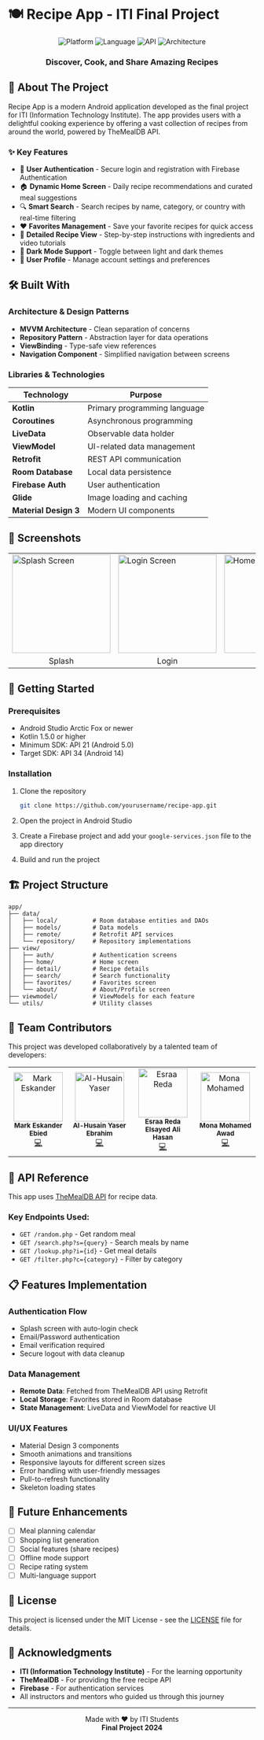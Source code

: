 # 🍽️ Recipe App - ITI Final Project

<div align="center">
  <img src="https://img.shields.io/badge/Platform-Android-green.svg" alt="Platform">
  <img src="https://img.shields.io/badge/Language-Kotlin-orange.svg" alt="Language">
  <img src="https://img.shields.io/badge/API-TheMealDB-blue.svg" alt="API">
  <img src="https://img.shields.io/badge/Architecture-MVVM-red.svg" alt="Architecture">
</div>

<div align="center">
  <h3>Discover, Cook, and Share Amazing Recipes</h3>
</div>

## 📱 About The Project

Recipe App is a modern Android application developed as the final project for ITI (Information Technology Institute). The app provides users with a delightful cooking experience by offering a vast collection of recipes from around the world, powered by TheMealDB API.

### ✨ Key Features

- 🔐 **User Authentication** - Secure login and registration with Firebase Authentication
- 🏠 **Dynamic Home Screen** - Daily recipe recommendations and curated meal suggestions
- 🔍 **Smart Search** - Search recipes by name, category, or country with real-time filtering
- ❤️ **Favorites Management** - Save your favorite recipes for quick access
- 📖 **Detailed Recipe View** - Step-by-step instructions with ingredients and video tutorials
- 🌙 **Dark Mode Support** - Toggle between light and dark themes
- 👤 **User Profile** - Manage account settings and preferences

## 🛠️ Built With

### Architecture & Design Patterns
- **MVVM Architecture** - Clean separation of concerns
- **Repository Pattern** - Abstraction layer for data operations
- **ViewBinding** - Type-safe view references
- **Navigation Component** - Simplified navigation between screens

### Libraries & Technologies

| Technology | Purpose |
|------------|---------|
| **Kotlin** | Primary programming language |
| **Coroutines** | Asynchronous programming |
| **LiveData** | Observable data holder |
| **ViewModel** | UI-related data management |
| **Retrofit** | REST API communication |
| **Room Database** | Local data persistence |
| **Firebase Auth** | User authentication |
| **Glide** | Image loading and caching |
| **Material Design 3** | Modern UI components |

## 📸 Screenshots

<div align="center">
<table>
  <tr>
    <td><img src="screenshots/splash.png" width="200" alt="Splash Screen"/></td>
    <td><img src="screenshots/login.png" width="200" alt="Login Screen"/></td>
    <td><img src="screenshots/home.png" width="200" alt="Home Screen"/></td>
    <td><img src="screenshots/details.png" width="200" alt="Recipe Details"/></td>
  </tr>
  <tr>
    <td align="center">Splash</td>
    <td align="center">Login</td>
    <td align="center">Home</td>
    <td align="center">Details</td>
  </tr>
</table>
</div>

## 🚀 Getting Started

### Prerequisites
- Android Studio Arctic Fox or newer
- Kotlin 1.5.0 or higher
- Minimum SDK: API 21 (Android 5.0)
- Target SDK: API 34 (Android 14)

### Installation

1. Clone the repository
   ```bash
   git clone https://github.com/yourusername/recipe-app.git
   ```

2. Open the project in Android Studio

3. Create a Firebase project and add your `google-services.json` file to the app directory

4. Build and run the project

## 🏗️ Project Structure

```
app/
├── data/
│   ├── local/          # Room database entities and DAOs
│   ├── models/         # Data models
│   ├── remote/         # Retrofit API services
│   └── repository/     # Repository implementations
├── view/
│   ├── auth/           # Authentication screens
│   ├── home/           # Home screen
│   ├── detail/         # Recipe details
│   ├── search/         # Search functionality
│   ├── favorites/      # Favorites screen
│   └── about/          # About/Profile screen
├── viewmodel/          # ViewModels for each feature
└── utils/              # Utility classes
```

## 🤝 Team Contributors

This project was developed collaboratively by a talented team of developers:

<table align="center">
  <tr>
    <td align="center">
      <img src="https://github.com/identicons/mark.png" width="100px;" alt="Mark Eskander"/><br />
      <sub><b>Mark Eskander Ebied</b></sub><br />
      <a href="https://github.com/markeskander" title="Code">💻</a>
    </td>
    <td align="center">
      <img src="https://github.com/identicons/alhusain.png" width="100px;" alt="Al-Husain Yaser"/><br />
      <sub><b>Al-Husain Yaser Ebrahim</b></sub><br />
      <a href="https://github.com/alhusain" title="Code">💻</a>
    </td>
    <td align="center">
      <img src="https://github.com/identicons/esraa.png" width="100px;" alt="Esraa Reda"/><br />
      <sub><b>Esraa Reda Elsayed Ali Hasan</b></sub><br />
      <a href="https://github.com/esraareda" title="Code">💻</a>
    </td>
    <td align="center">
      <img src="https://github.com/identicons/mona.png" width="100px;" alt="Mona Mohamed"/><br />
      <sub><b>Mona Mohamed Awad</b></sub><br />
      <a href="https://github.com/monamohamed" title="Code">💻</a>
    </td>
  </tr>
</table>

## 🔄 API Reference

This app uses [TheMealDB API](https://www.themealdb.com/api.php) for recipe data.

### Key Endpoints Used:
- `GET /random.php` - Get random meal
- `GET /search.php?s={query}` - Search meals by name
- `GET /lookup.php?i={id}` - Get meal details
- `GET /filter.php?c={category}` - Filter by category

## 📋 Features Implementation

### Authentication Flow
- Splash screen with auto-login check
- Email/Password authentication
- Email verification required
- Secure logout with data cleanup

### Data Management
- **Remote Data**: Fetched from TheMealDB API using Retrofit
- **Local Storage**: Favorites stored in Room database
- **State Management**: LiveData and ViewModel for reactive UI

### UI/UX Features
- Material Design 3 components
- Smooth animations and transitions
- Responsive layouts for different screen sizes
- Error handling with user-friendly messages
- Pull-to-refresh functionality
- Skeleton loading states

## 🎯 Future Enhancements

- [ ] Meal planning calendar
- [ ] Shopping list generation
- [ ] Social features (share recipes)
- [ ] Offline mode support
- [ ] Recipe rating system
- [ ] Multi-language support

## 📄 License

This project is licensed under the MIT License - see the [LICENSE](LICENSE) file for details.

## 🙏 Acknowledgments

- **ITI (Information Technology Institute)** - For the learning opportunity
- **TheMealDB** - For providing the free recipe API
- **Firebase** - For authentication services
- All instructors and mentors who guided us through this journey

---

<div align="center">
  Made with ❤️ by ITI Students
  <br>
  <strong>Final Project 2024</strong>
</div>
